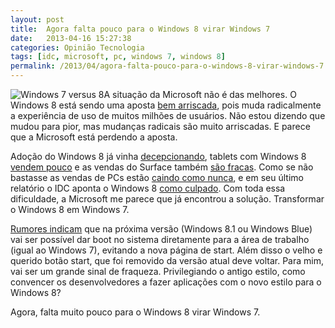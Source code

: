 ```yaml
---
layout: post
title:  Agora falta pouco para o Windows 8 virar Windows 7
date:   2013-04-16 15:27:38
categories: Opinião Tecnologia
tags: [idc, microsoft, pc, windows 7, windows 8]
permalink: /2013/04/agora-falta-pouco-para-o-windows-8-virar-windows-7
---
```


![Windows 7 versus 8](http://borba.blog.br/wordpress/wp-content/uploads/2013/04/Windows7versus8.jpg "")A situação da Microsoft não é das melhores. O Windows 8 está sendo uma aposta [bem arriscada](http://borba.blog.br/2012/03/microsoft-da-all-in-com-o-windows-8/ "Microsoft dá “all-in” com o Windows 8"), pois muda radicalmente a experiência de uso de muitos milhões de usuários. Não estou dizendo que mudou para pior, mas mudanças radicais são muito arriscadas. E parece que a Microsoft está perdendo a aposta.

Adoção do Windows 8 já vinha [decepcionando](http://www.computerworld.com/s/article/9235059/Windows_8_s_uptake_falls_behind_Vista_s_pace ""), tablets com Windows 8 [vendem pouco](http://www.businessinsider.com/despite-weak-sales-dell-wont-kill-its-windows-rt-tablet-2013-4 "") e as vendas do Surface também [são fracas](http://www.stableytimes.com/news/surface-pro-not-enough-slow-windows-8-sales-push-microsoft-into-tablet-licensing/ ""). Como se não bastasse as vendas de PCs estão [caindo como nunca](http://www.extremetech.com/computing/153111-windows-8-causes-most-precipitous-pc-decline-in-history ""), e em seu último relatório o IDC aponta o Windows 8 [como culpado](http://www.idc.com/getdoc.jsp?containerId=prUS24065413 ""). Com toda essa dificuldade, a Microsoft me parece que já encontrou a solução. Transformar o Windows 8 em Windows 7.

[Rumores indicam](http://www.zdnet.com/microsofts-windows-8-plan-blue-bring-back-the-start-button-boot-to-desktop-7000014075/ "") que na próxima versão (Windows 8.1 ou Windows Blue) vai ser possível dar boot no sistema diretamente para a área de trabalho (igual ao Windows 7), evitando a nova página de start. Além disso o velho e querido botão start, que foi removido da versão atual deve voltar. Para mim, vai ser um grande sinal de fraqueza. Privilegiando o antigo estilo, como convencer os desenvolvedores a fazer aplicações com o novo estilo para o Windows 8?

Agora, falta muito pouco para o Windows 8 virar Windows 7.